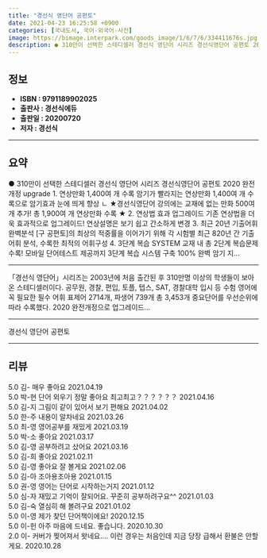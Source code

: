 ```yaml
---
title: "경선식 영단어 공편토"
date: 2021-04-23 16:25:58 +0900
categories: [국내도서, 국어-외국어-사전]
image: https://bimage.interpark.com/goods_image/1/6/7/6/334411676s.jpg
description: ● 310만이 선택한 스테디셀러 경선식 영단어 시리즈 경선식영단어 공편토 2020 완전개정 upgrade 1. 연상만화 1,400여 개 수록 암기가 빨라지는 연상만화 1,400여 개 수록으로 암기효과 눈에 띄게 향상 ㄴ ★경선식영단어 강의에는 교재에 없는 만화 500여 개 추가! 총
---
```


## **정보**

- **ISBN : 9791189902025**
- **출판사 : 경선식에듀**
- **출판일 : 20200720**
- **저자 : 경선식**

------



## **요약**

●  310만이 선택한 스테디셀러 경선식 영단어 시리즈 경선식영단어 공편토 2020 완전개정 upgrade 1. 연상만화 1,400여 개 수록 암기가 빨라지는 연상만화 1,400여 개 수록으로 암기효과 눈에 띄게 향상 ㄴ ★경선식영단어 강의에는 교재에 없는 만화 500여 개 추가! 총 1,900여 개 연상만화 수록 ★ 2. 연상법 효과 업그레이드 기존 연상법을 더욱 효과적으로 업그레이드! 연상설명은 보기 쉽고 간소하게 변경 3. 최근 20년 기출어휘 완벽분석 [구 공편토]의 최상의 적중률을 이어가기 위해 각 시험별 최근 820년 간 기출어휘 분석, 수록한 최적의 어휘구성  4. 3단계 복습 SYSTEM 교재 내 총 2단계 복습문제 수록! 모바일 단어테스트 제공까지 3단계 복습 시스템 구축 100% 완벽 암기 지...

------

「경선식 영단어」시리즈는 2003년에 처음 출간된 후 310만명 이상의 학생들이 보아온 스테디셀러이다. 공무원, 경찰, 편입, 토플, 텝스, SAT, 경찰대학 입시 등 수험 영어에 꼭 필요한 필수 어휘 표제어 2714개, 파생어 739개 총 3,453개 중요단어를 우선순위에 따라 수록했다.
2020 완전개정으로 업그레이드... 

------


경선식 영단어 공편토 

------


## **리뷰** 

5.0 김- 매우 좋아요  2021.04.19 <br/>5.0 박-현 단어 외우기 정말 좋아요 최고최고？？？？？？ 2021.04.16 <br/>5.0 김-지 그림이 같이 있어서 보기 편해요 2021.04.02 <br/>5.0 한-주 내용이 알차네요 2021.03.26 <br/>5.0 최-영 영어공부를 재밌게 2021.03.19 <br/>5.0 박-소 좋아요 2021.03.17 <br/>5.0 김-영 공부하려고 샀어요 2021.03.16 <br/>5.0 김-희 좋아요 2021.02.11 <br/>5.0 김-영 좋아요 잘 볼게요 2021.02.06 <br/>5.0 김-아 조아용조아용 2021.01.15 <br/>5.0 권-영 영어는 단어로 시작하는거지 2021.01.12 <br/>5.0 심-자 재밌고 기억이 잘되어요.
꾸준히 공부하려구요^^ 2021.01.03 <br/>5.0 김-숙 열심히 해 볼려구요 2021.01.02 <br/>5.0 이-영 제가 찾던 단어책이에요! 2020.12.15 <br/>5.0 이-헌 아주 마음에 드네요.
좋습니다. 2020.10.30 <br/>2.0 이- 커버가 찢어져서 왓네요.... 이런 경우는 처음인데 지금 당장 급해서 환불은 안할게요. 2020.10.28 <br/>